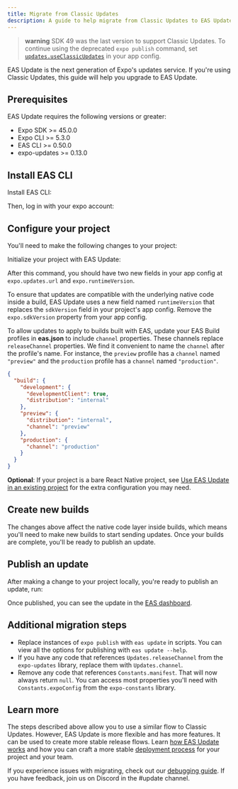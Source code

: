 ```yaml
---
title: Migrate from Classic Updates
description: A guide to help migrate from Classic Updates to EAS Update.
---
```


> **warning** SDK 49 was the last version to support Classic Updates. To continue using the deprecated `expo publish` command, set [`updates.useClassicUpdates`](/versions/latest/config/app/#useclassicupdates) in your app config.

EAS Update is the next generation of Expo's updates service. If you're using Classic Updates, this guide will help you upgrade to EAS Update.

## Prerequisites

EAS Update requires the following versions or greater:

- Expo SDK >= 45.0.0
- Expo CLI >= 5.3.0
- EAS CLI >= 0.50.0
- expo-updates >= 0.13.0

## Install EAS CLI

Install EAS CLI:

Then, log in with your expo account:

## Configure your project

You'll need to make the following changes to your project:

Initialize your project with EAS Update:

After this command, you should have two new fields in your app config at `expo.updates.url` and `expo.runtimeVersion`.

To ensure that updates are compatible with the underlying native code inside a build, EAS Update uses a new field named `runtimeVersion` that replaces the `sdkVersion` field in your project's app config. Remove the `expo.sdkVersion` property from your app config.

To allow updates to apply to builds built with EAS, update your EAS Build profiles in **eas.json** to include `channel` properties. These channels replace `releaseChannel` properties. We find it convenient to name the `channel` after the profile's name. For instance, the `preview` profile has a `channel` named `"preview"` and the `production` profile has a `channel` named `"production"`.

```json eas.json
{
  "build": {
    "development": {
      "developmentClient": true,
      "distribution": "internal"
    },
    "preview": {
      "distribution": "internal",
      "channel": "preview"
    },
    "production": {
      "channel": "production"
    }
  }
}
```

**Optional**: If your project is a bare React Native project, see [Use EAS Update in an existing project](/eas-update/getting-started/) for the extra configuration you may need.

## Create new builds

The changes above affect the native code layer inside builds, which means you'll need to make new builds to start sending updates. Once your builds are complete, you'll be ready to publish an update.

## Publish an update

After making a change to your project locally, you're ready to publish an update, run:

Once published, you can see the update in the [EAS dashboard](https://expo.dev/accounts/[account]/projects/[project]/updates).

## Additional migration steps

- Replace instances of `expo publish` with `eas update` in scripts. You can view all the options for publishing with `eas update --help`.
- If you have any code that references `Updates.releaseChannel` from the `expo-updates` library, replace them with `Updates.channel`.
- Remove any code that references `Constants.manifest`. That will now always return `null`. You can access most properties you'll need with `Constants.expoConfig` from the `expo-constants` library.

## Learn more

The steps described above allow you to use a similar flow to Classic Updates. However, EAS Update is more flexible and has more features. It can be used to create more stable release flows. Learn [how EAS Update works](/eas-update/how-it-works) and how you can craft a more stable [deployment process](/eas-update/deployment-patterns) for your project and your team.

If you experience issues with migrating, check out our [debugging guide](/eas-update/debug). If you have feedback, join us on Discord in the #update channel.
